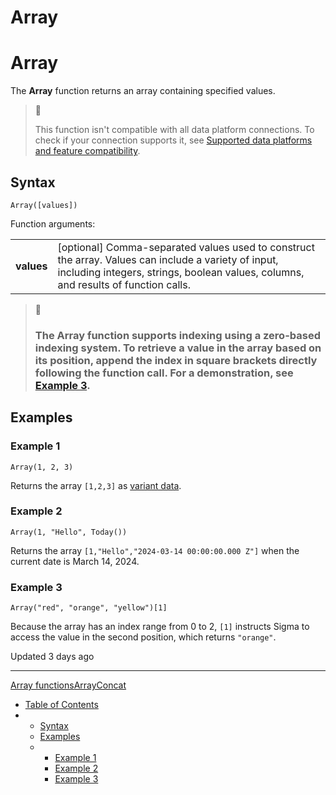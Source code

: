 # Array

# Array

The **Array** function returns an array containing specified values.

> 📘
>
> This function isn't compatible with all data platform connections. To check if your connection supports it, see [Supported data platforms and feature compatibility](/docs/region-warehouse-and-feature-support#supported-data-platforms-and-feature-compatibility).

## Syntax

```
Array([values])
```

Function arguments:

|  |  |
| --- | --- |
| **values** | [optional] Comma-separated values used to construct the array.  Values can include a variety of input, including integers, strings, boolean values, columns, and results of function calls. |

> 📘
>
> ### The **Array** function supports indexing using a zero-based indexing system. To retrieve a value in the array based on its position, append the index in square brackets directly following the function call. For a demonstration, see [Example 3](#example-3).

## Examples

### Example 1

```
Array(1, 2, 3)
```

Returns the array `[1,2,3]` as [variant data](/docs/data-types-and-formats#variant).

### Example 2

```
Array(1, "Hello", Today())
```

Returns the array `[1,"Hello","2024-03-14 00:00:00.000 Z"]` when the current date is March 14, 2024.

### Example 3

```
Array("red", "orange", "yellow")[1]
```

Because the array has an index range from 0 to 2, `[1]` instructs Sigma to access the value in the second position, which returns `"orange"`.

Updated 3 days ago

---

[Array functions](/docs/array-functions)[ArrayConcat](/docs/arrayconcat)

* [Table of Contents](#)
* + [Syntax](#syntax)
  + [Examples](#examples)
  + - [Example 1](#example-1)
    - [Example 2](#example-2)
    - [Example 3](#example-3)